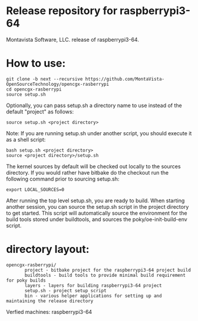 # Release repository for raspberrypi3-64

Montavista Software, LLC. release of raspberrypi3-64. 

How to use:
==========
```
git clone -b next --recursive https://github.com/MontaVista-OpenSourceTechnology/opencgx-rasberrypi
cd opencgx-rasberrypi
source setup.sh
```
Optionally, you can pass setup.sh a directory name to use instead of the
default "project" as follows:

```
source setup.sh <project directory>
```
Note: If you are running setup.sh under another script, you should execute it
as a shell script:

```
bash setup.sh <project directory>
source <project directory>/setup.sh
```
The kernel sources by default will be checked out locally to the sources
directory. If you would rather have bitbake do the checkout run the following
command prior to sourcing setup.sh:

```
export LOCAL_SOURCES=0
```

After running the top level setup.sh, you are ready to build. When starting
another session, you can source the setup.sh script in the project directory
to get started. This script will automatically source the environment for
the build tools stored under buildtools, and sources the 
poky/oe-init-build-env script.

directory layout:
================
```
opencgx-rasberrypi/
       project - bitbake project for the raspberrypi3-64 project build
       buildtools - build tools to provide minimal build requirement for poky builds
       layers - layers for building raspberrypi3-64 project
       setup.sh - project setup script
       bin - various helper applications for setting up and maintaining the release directory
```

Verfied machines: raspberrypi3-64 
